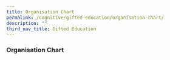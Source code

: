 ```yaml
---
title: Organisation Chart
permalink: /cognitive/gifted-education/organisation-chart/
description: ""
third_nav_title: Gifted Education
---
```

### **Organisation Chart**
